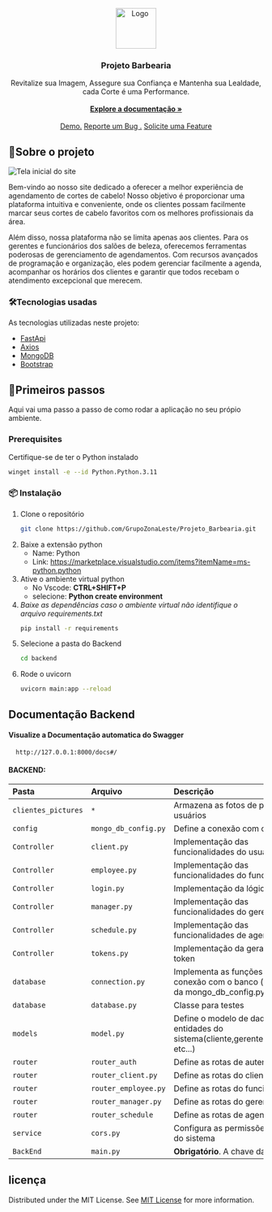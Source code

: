<br/>
<div align="center">
<a href="https://github.com/ShaanCoding/ReadME-Generator">
<img src="https://cdn.discordapp.com/attachments/480144183231905794/1234938029081231411/Sem_titulo.jpg?ex=66328d2a&is=66313baa&hm=a43ae5947681cd3e1966970e1c06e749acc6e2cfc9c9fec812e7f66deb2487ae&/500x500" alt="Logo" width="80" height="80">
</a>
<h3 align="center">Projeto Barbearia</h3>
<p align="center">
Revitalize sua Imagem, Assegure sua Confiança e Mantenha sua Lealdade, cada Corte é uma Performance.
<br/>
<br/>
<a href="https://github.com/GrupoZonaLeste/Projeto_Barbearia"><strong>Explore a documentação »</strong></a>
<br/>
<br/>
<a href="https://github.com/GrupoZonaLeste/Projeto_Barbearia"> Demo.</a>  
<a href="https://github.com/GrupoZonaLeste/Projeto_Barbearia/issues">Reporte um Bug .</a>
<a href="https://github.com/GrupoZonaLeste/Projeto_Barbearia/labels/enhancement">Solicite uma Feature</a>
</p>
</div>

 ## 🚧Sobre o projeto

![Tela inicial do site](https://cdn.discordapp.com/attachments/480144183231905794/1234937065561653268/image.png?ex=66328c44&is=66313ac4&hm=778ab4319d65cb902472f1151bd66f72f7c08e59b29e6b5cb3c9dc4dbb94859d&)

Bem-vindo ao nosso site dedicado a oferecer a melhor experiência de agendamento de cortes de cabelo! Nosso objetivo é proporcionar uma plataforma intuitiva e conveniente, onde os clientes possam facilmente marcar seus cortes de cabelo favoritos com os melhores profissionais da área.

Além disso, nossa plataforma não se limita apenas aos clientes. Para os gerentes e funcionários dos salões de beleza, oferecemos ferramentas poderosas de gerenciamento de agendamentos. Com recursos avançados de programação e organização, eles podem gerenciar facilmente a agenda, acompanhar os horários dos clientes e garantir que todos recebam o atendimento excepcional que merecem.
 ### 🛠Tecnologias usadas

As tecnologias utilizadas neste projeto:

- [FastApi](https://nextjs.org)
- [Axios](https://reactjs.org)
- [MongoDB](https://vuejs.org)
- [Bootstrap](https://getbootstrap.com)
 ## 📝Primeiros passos

Aqui vai uma passo a passo de como rodar a aplicação no seu própio ambiente. 
 ### Prerequisites

Certifique-se de ter o Python instalado
  ```sh
  winget install -e --id Python.Python.3.11
  ```
 ### 📦 Instalação

1. Clone o repositório 
   ```sh
   git clone https://github.com/GrupoZonaLeste/Projeto_Barbearia.git
   ```
2. Baixe a extensão python 
     - Name: Python
     - Link: https://marketplace.visualstudio.com/items?itemName=ms-python.python
2. Ative o ambiente virtual python
     - No Vscode: **CTRL+SHIFT+P**
     - selecione: **Python create environment**
2. *Baixe as dependências
caso o ambiente virtual não identifique o arquivo requirements.txt*
   ```sh
   pip install -r requirements
   ```
3. Selecione a pasta do Backend
    ```sh
   cd backend
    ```
4. Rode o uvicorn
   ```sh
   uvicorn main:app --reload
   ```
## Documentação Backend

#### Visualize a Documentação automatica do Swagger

```http
  http://127.0.0.1:8000/docs#/
```
#### BACKEND:
| Pasta   | Arquivo      | Descrição                           |
| :---------- | :--------- | :---------------------------------- |
| `clientes_pictures` | `*` | Armazena as fotos de perfil dos usuários  |
| `config` | `mongo_db_config.py` | Define a conexão com o mongodb |
| `Controller` | `client.py` | Implementação das funcionalidades do usuário |
| `Controller` | `employee.py` | Implementação das funcionalidades do funcionário |
| `Controller` | `login.py` |Implementação da lógica de login |
| `Controller` | `manager.py` | Implementação das funcionalidades do gerente |
| `Controller` | `schedule.py` | Implementação das funcionalidades de agendamento |
| `Controller` | `tokens.py` | Implementação da geração de token |
| `database` | `connection.py` | Implementa as funções de conexão com o banco (depende da mongo_db_config.py) |
| `database` | `database.py` | Classe para testes|
| `models` | `model.py` | Define o modelo de dados para as entidades do sistema(cliente,gerente,funcionário etc...) |
| `router` | `router_auth` | Define as rotas de autenticação |
| `router` | `router_client.py` | Define as rotas do cliente |
| `router` | `router_employee.py` | Define as rotas do funcionário |
| `router` | `router_manager.py` | Define as rotas do gerente |
| `router` | `router_schedule` | Define as rotas de agendamento |
| `service` | `cors.py` |Configura as permissões de Cors do sistema |
| `BackEnd` | `main.py` | **Obrigatório**. A chave da sua API |

 ## licença 

Distributed under the MIT License. See [MIT License](https://opensource.org/licenses/MIT) for more information.
